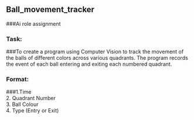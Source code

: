 ## Ball_movement_tracker
###Ai role assignment 
### Task:
###To create a program using Computer Vision to track the movement of the balls of different colors across various quadrants. The program records the event of each ball entering and exiting each numbered quadrant. 

### Format:
###1.Time<br>
2. Quadrant Number<br>
3. Ball Colour<br>
4. Type (Entry or Exit)<br>
